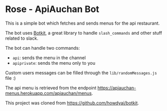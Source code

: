# Rose - ApiAuchan Bot

This is a simple bot which fetches and sends menus for the api restaurant.

The bot uses [Botkit](http://howdy.ai/botkit), a great library to handle `slash_commands` and other stuff related to slack.

The bot can handle two commands:

- `api`: sends the menu in the channel
- `apiprivate`: sends the menu only to you

Custom users messages can be filled through the `lib/randomMessages.js` file :)

The api menu is retrieved from the endpoint https://apiauchan-menus.herokuapp.com/apiauchan/menus.

This project was cloned from https://github.com/howdyai/botkit.
